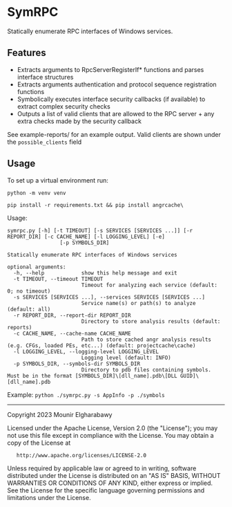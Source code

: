 
# SymRPC

Statically enumerate RPC interfaces of Windows services.

## Features
- Extracts arguments to RpcServerRegisterIf* functions and parses interface structures
- Extracts arguments authentication and protocol sequence registration functions
- Symbolically executes interface security callbacks (if available) to extract complex security checks
- Outputs a list of valid clients that are allowed to the RPC server + any extra checks made by the security callback

See example-reports/ for an example output. Valid clients are shown under the `possible_clients` field

## Usage
To set up a virtual environment run:

`python -m venv venv`

`pip install -r requirements.txt && pip install angrcache\`

Usage:
```
symrpc.py [-h] [-t TIMEOUT] [-s SERVICES [SERVICES ...]] [-r REPORT_DIR] [-c CACHE_NAME] [-l LOGGING_LEVEL] [-e]
                 [-p SYMBOLS_DIR]

Statically enumerate RPC interfaces of Windows services

optional arguments:
  -h, --help            show this help message and exit
  -t TIMEOUT, --timeout TIMEOUT
                        Timeout for analyzing each service (default: 0; no timeout)
  -s SERVICES [SERVICES ...], --services SERVICES [SERVICES ...]
                        Service name(s) or path(s) to analyze (default: all)
  -r REPORT_DIR, --report-dir REPORT_DIR
                        Directory to store analysis results (default: reports)
  -c CACHE_NAME, --cache-name CACHE_NAME
                        Path to store cached angr analysis results (e.g. CFGs, loaded PEs, etc...) (default: projectcache\cache)
  -l LOGGING_LEVEL, --logging-level LOGGING_LEVEL
                        Logging level (default: INFO)
  -p SYMBOLS_DIR, --symbols-dir SYMBOLS_DIR
                        Directory to pdb files containing symbols. Must be in the format [SYMBOLS_DIR]\[dll_name].pdb\[DLL GUID]\[dll_name].pdb
```

Example:
`python ./symrpc.py -s AppInfo -p ./symbols`

---
   Copyright 2023 Mounir Elgharabawy

   Licensed under the Apache License, Version 2.0 (the "License");
   you may not use this file except in compliance with the License.
   You may obtain a copy of the License at

       http://www.apache.org/licenses/LICENSE-2.0

   Unless required by applicable law or agreed to in writing, software
   distributed under the License is distributed on an "AS IS" BASIS,
   WITHOUT WARRANTIES OR CONDITIONS OF ANY KIND, either express or implied.
   See the License for the specific language governing permissions and
   limitations under the License.

